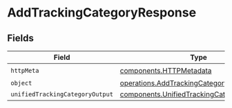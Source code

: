# AddTrackingCategoryResponse


## Fields

| Field                                                                                                    | Type                                                                                                     | Required                                                                                                 | Description                                                                                              |
| -------------------------------------------------------------------------------------------------------- | -------------------------------------------------------------------------------------------------------- | -------------------------------------------------------------------------------------------------------- | -------------------------------------------------------------------------------------------------------- |
| `httpMeta`                                                                                               | [components.HTTPMetadata](../../models/components/httpmetadata.md)                                       | :heavy_check_mark:                                                                                       | N/A                                                                                                      |
| `object`                                                                                                 | [operations.AddTrackingCategoryResponseBody](../../models/operations/addtrackingcategoryresponsebody.md) | :heavy_minus_sign:                                                                                       | N/A                                                                                                      |
| `unifiedTrackingCategoryOutput`                                                                          | [components.UnifiedTrackingCategoryOutput](../../models/components/unifiedtrackingcategoryoutput.md)     | :heavy_minus_sign:                                                                                       | N/A                                                                                                      |